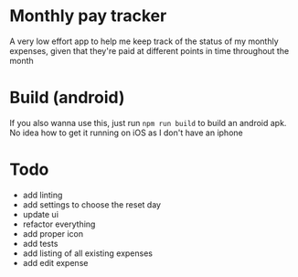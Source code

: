 # Monthly pay tracker
A very low effort app to help me keep track of the status of my monthly expenses, given that they're paid at different points in time throughout the month

# Build (android)
If you also wanna use this, just run `npm run build` to build an android apk. No idea how to get it running on iOS as I don't have an iphone

# Todo
- add linting
- add settings to choose the reset day
- update ui 
- refactor everything
- add proper icon
- add tests
- add listing of all existing expenses
- add edit expense
